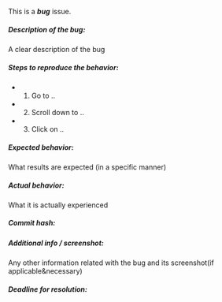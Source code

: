 This is a ***bug*** issue.

##### **Description of the bug:** 

A clear description of the bug

##### **Steps to reproduce the behavior:**

- 1. Go to ..

- 2. Scroll down to ..

- 3. Click on ..

##### **Expected behavior:** 

What results are expected (in a specific manner)

##### **Actual behavior:** 

What it is actually experienced

##### **Commit hash:**

##### **Additional info / screenshot:** 

Any other information related with the bug and its screenshot(if applicable&necessary)

##### **Deadline for resolution:**